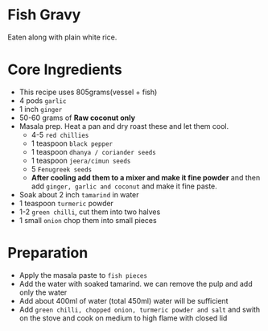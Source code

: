 # Fish Gravy
Eaten along with plain white rice.

# Core Ingredients
 - This recipe uses 805grams(vessel + fish)
 - 4 pods `garlic`
 - 1 inch `ginger`
 - 50-60 grams of **Raw coconut only**
 - Masala prep. Heat a pan and dry roast these and let them cool.
   - 4-5 `red chillies`
   - 1 teaspoon `black pepper`
   - 1 teaspoon `dhanya / coriander seeds`
   - 1 teaspoon `jeera/cimun seeds`
   - 5 `Fenugreek seeds` 
   - **After cooling add them to a mixer and make it fine powder** and then add `ginger, garlic and coconut` and make it fine paste.
 - Soak about 2 inch `tamarind` in water
 - 1 teaspoon `turmeric` powder
 - 1-2 `green chilli`, cut them into two halves
 - 1 small `onion` chop them into small pieces

# Preparation 
 - Apply the masala paste to `fish pieces`
 - Add the water with soaked tamarind. we can remove the pulp and add only the water
 - Add about 400ml of water (total 450ml) water will be sufficient
 - Add `green chilli, chopped onion, turmeric powder and salt` and swith on the stove and cook on medium to high flame with closed lid

